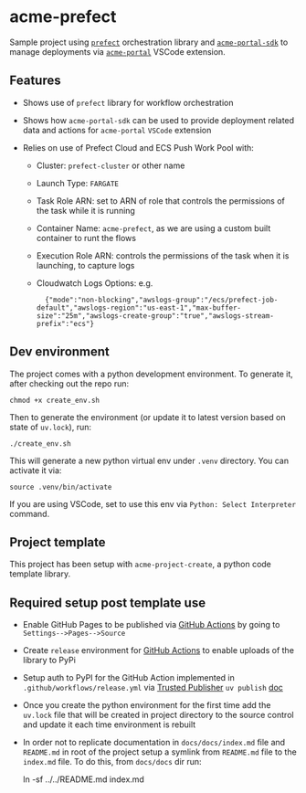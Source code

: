 # acme-prefect

Sample project using [`prefect`](https://www.prefect.io/) orchestration library and [`acme-portal-sdk`](https://github.com/blackwhitehere/acme-portal-sdk) to manage deployments via [`acme-portal`](https://github.com/blackwhitehere/acme-portal) VSCode extension.

## Features

* Shows use of `prefect` library for workflow orchestration
* Shows how `acme-portal-sdk` can be used to provide deployment related data and actions for `acme-portal` `VSCode` extension
* Relies on use of Prefect Cloud and ECS Push Work Pool with:

    * Cluster: `prefect-cluster` or other name
    * Launch Type: `FARGATE`
    * Task Role ARN: set to ARN of role that controls the permissions of the task while it is running
    * Container Name: `acme-prefect`, as we are using a custom built container to runt the flows
    * Execution Role ARN: controls the permissions of the task when it is launching, to capture logs
    * Cloudwatch Logs Options: e.g.

            {"mode":"non-blocking","awslogs-group":"/ecs/prefect-job-default","awslogs-region":"us-east-1","max-buffer-size":"25m","awslogs-create-group":"true","awslogs-stream-prefix":"ecs"}


## Dev environment

The project comes with a python development environment.
To generate it, after checking out the repo run:

    chmod +x create_env.sh

Then to generate the environment (or update it to latest version based on state of `uv.lock`), run:

    ./create_env.sh

This will generate a new python virtual env under `.venv` directory. You can activate it via:

    source .venv/bin/activate

If you are using VSCode, set to use this env via `Python: Select Interpreter` command.

## Project template

This project has been setup with `acme-project-create`, a python code template library.

## Required setup post template use

* Enable GitHub Pages to be published via [GitHub Actions](https://docs.github.com/en/pages/getting-started-with-github-pages/configuring-a-publishing-source-for-your-github-pages-site#publishing-with-a-custom-github-actions-workflow) by going to `Settings-->Pages-->Source`
* Create `release` environment for [GitHub Actions](https://docs.github.com/en/actions/managing-workflow-runs-and-deployments/managing-deployments/managing-environments-for-deployment#creating-an-environment) to enable uploads of the library to PyPi
* Setup auth to PyPI for the GitHub Action implemented in `.github/workflows/release.yml` via [Trusted Publisher](https://docs.pypi.org/trusted-publishers/adding-a-publisher/) `uv publish` [doc](https://docs.astral.sh/uv/guides/publish/#publishing-your-package)
* Once you create the python environment for the first time add the `uv.lock` file that will be created in project directory to the source control and update it each time environment is rebuilt
* In order not to replicate documentation in `docs/docs/index.md` file and `README.md` in root of the project setup a symlink from `README.md` file to the `index.md` file.
To do this, from `docs/docs` dir run:

    ln -sf ../../README.md index.md